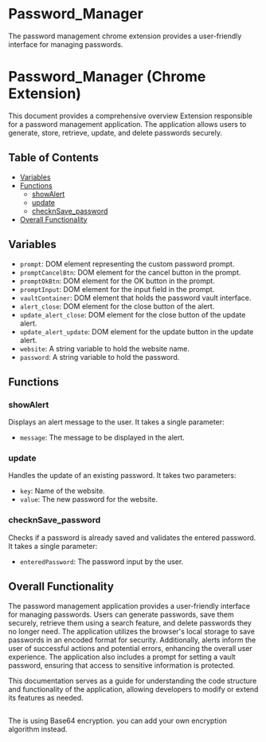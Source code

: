 # Password_Manager
The password management chrome extension provides a user-friendly interface for managing passwords.

# Password_Manager (Chrome Extension)

This document provides a comprehensive overview Extension responsible for a password management application. The application allows users to generate, store, retrieve, update, and delete passwords securely.

## Table of Contents
- [Variables](#variables)
- [Functions](#functions)
    - [showAlert](#showalert)
    - [update](#update)
    - [checknSave_password](#checknsave_password)
- [Overall Functionality](#overall-functionality)

## Variables

- `prompt`: DOM element representing the custom password prompt.
- `promptCancelBtn`: DOM element for the cancel button in the prompt.
- `promptOkBtn`: DOM element for the OK button in the prompt.
- `promptInput`: DOM element for the input field in the prompt.
- `vaultContainer`: DOM element that holds the password vault interface.
- `alert_close`: DOM element for the close button of the alert.
- `update_alert_close`: DOM element for the close button of the update alert.
- `update_alert_update`: DOM element for the update button in the update alert.
- `website`: A string variable to hold the website name.
- `password`: A string variable to hold the password.

## Functions

### showAlert

Displays an alert message to the user. It takes a single parameter:
- `message`: The message to be displayed in the alert.

### update

Handles the update of an existing password. It takes two parameters:
- `key`: Name of the website.
- `value`: The new password for the website.

### checknSave_password

Checks if a password is already saved and validates the entered password. It takes a single parameter:
- `enteredPassword`: The password input by the user.

## Overall Functionality

The password management application provides a user-friendly interface for managing passwords. Users can generate passwords, save them securely, retrieve them using a search feature, and delete passwords they no longer need. The application utilizes the browser's local storage to save passwords in an encoded format for security. Additionally, alerts inform the user of successful actions and potential errors, enhancing the overall user experience. The application also includes a prompt for setting a vault password, ensuring that access to sensitive information is protected.

This documentation serves as a guide for understanding the code structure and functionality of the application, allowing developers to modify or extend its features as needed.

## 
The is using Base64 encryption.
you can add your own encryption algorithm instead.
